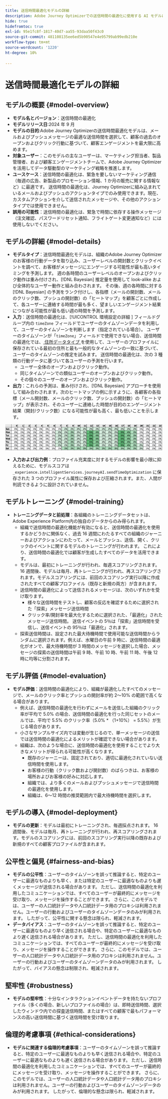 ```yaml
---
title: 送信時間最適化モデルの詳細
description: Adobe Journey Optimizerでの送信時間の最適化に使用する AI モデルについて説明します。
hide: true
hidefromtoc: true
exl-id: 95e1fc8f-1817-40d7-aa55-93daa50f43c0
source-git-commit: 481108135ee6ed5b90547e4e95799ab99edb210e
workflow-type: tm+mt
source-wordcount: '1220'
ht-degree: 10%

---
```


# 送信時間最適化モデルの詳細

## モデルの概要 {#model-overview}

* **モデル名とバージョン**：送信時間の最適化
* **モデルリリース日**:2024 年 9 月
* **モデルの目的**:Adobe Journey Optimizerの送信時間最適化モデルは、メールおよびプッシュメッセージの最適な送信時間を選択して、顧客の過去のオープンおよびクリック行動に基づいて、顧客エンゲージメントを最大限に高めます。
* **対象ユーザー**：このモデルの主なユーザーは、マーケティング担当者、製品管理者、および顧客エンゲージメントチームで、Adobe Journey Optimizerを活用してデータ駆動型のマーケティング戦略を推進します。
* **ユースケース**：送信時間の最適化は、緊急を要しないマーケティング通信（毎週の広告、新製品のプロモーション情報、1 か月の販売に関する情報など）に最適です。 送信時間の最適化は、Journey Optimizerに組み込まれているメールおよびプッシュのアクションタイプでのみ使用できます。現在、カスタムアクションを介して送信されたメッセージや、その他のアクションタイプでは使用できません。
* **誤用の可能性**：送信時間の最適化は、緊急で時間に依存する操作メッセージ（注文確認、パスワードリセット通知、フライトゲート変更通知など）には使用しないでください。

## モデルの詳細 {#model-details}

* **モデルタイプ**：送信時間最適化モデルは、組織のAdobe Journey Optimizerのお客様の行動データを取り込み、ユーザーレベルの開封数とクリックイベントを調べて、お客様がメッセージにエンゲージする可能性が最も高いタイミングを予測します。 週の各時間のユーザーレベルのオープンおよびクリック動作は重み付けされ、[!DNL Bayesian] 推定量を使用して look-alike および全体的なユーザー動作と組み合わされます。 その後、週の各時間に対する [!DNL Bayesian] の予測をランク付けし、各指標（メールの開封数、メールのクリック数、プッシュの開封数）の「ヒートマップ」を顧客ごとに作成して、各ユーザーに連絡する時間が最も多く、望ましいエンゲージメント結果につながる可能性が最も低い週の時間を予測します。
* **入力**：送信時間の最適化は、[!UICONTROL  環境設定の詳細 ] フィールドグループ内の `timeZone` フィールドでユーザーのタイムゾーンデータを利用して、ユーザーのタイムゾーンを判断します（指定されている場合）。 ユーザーのタイムゾーンが「`timeZone`」フィールドで使用できない場合、送信時間の最適化では、[ 住所データタイプ ](../../../xdm/data-types/postal-address.md) を使用して、ユーザーのプロファイルに保存されている最初の住所と最も一般的なタイムゾーンの一致に基づいて、ユーザーのタイムゾーンの推定を試みます。 送信時間の最適化は、次の 3 種類の行動データに基づいて各ユーザーの予測を行います。
   * ユーザー全体のオープンおよびクリック動作。
   * 同じタイムゾーンでの類似ユーザーのオープンおよびクリック動作。
   * その個々のユーザーのオープンおよびクリック動作。
* **出力**：これらの予測は、重み付けされ、[!DNL Bayesian] アプローチを使用して組み合わされます。次のヒートマップの例に示すように、各顧客の各指標（メール開封数、メールのクリック数、プッシュの開封数）の「ヒートマップ」が表示され、そのユーザーに連絡した時間が目的のエンゲージメント結果（開封/クリック数）になる可能性が最も高く、最も低いことを示します。

![ 送信時間の最適化のヒートマップ。](../../images/models/send-time-optimization.png)

* **入力および出力例**：プロファイル充実度に対するモデルの影響を最小限に抑えるために、モデルスコアは `_experience.intelligentServices.journeyAI.sendTimeOptimization` に保存された 3 つのプロファイル属性に保存および圧縮されます。また、人間が判読できるように設計されていません。

## モデルトレーニング {#model-training}

* **トレーニングデータと前処理**：各組織のトレーニングデータセットは、Adobe Experience Platform内の独自のデータからのみ得られます。
   * 組織で送信時間の最適化機能が有効になると、送信時間の最適化を使用するかどうかに関係なく、過去 16 週間にわたるすべての組織のジャーニーおよびアクションにわたって、メールとプッシュ、送信、開く、クリックのイベントに関するモデルのトレーニングが行われます。 これにより、送信時間の最適化では顧客が生成したすべてのデータを活用できます。
   * モデルは、最初にトレーニングが行われ、毎週スコアリングされます。16 週間後、モデルは毎月、再トレーニングが行われ、再スコアリングされます。モデルスコアリングには、前回のスコアリング実行以降に作成されたすべての顧客プロファイル（既存と新規の両方）が含まれます。
   * 送信時間の最適化によって送信されるメッセージは、次のいずれかを受け取ります。
      * 様々な送信時間をテストし、顧客の反応を確認するために選択された「探索」メッセージ送信時間
      * クリック率/開封率を最大化するために選択された、「最適化」されたメッセージ送信時間。 送信イベントの 5％は「探索」送信時間を受信し、送信イベントの 95％は「最適化」されます。
   * 探索送信時間は、設定された最大待機時間で使用可能な送信時間からランダムに選択されます。例えば、水曜日の午前 9 時に、送信時間の最適化がオンで、最大待機時間が 3 時間のメッセージを選択した場合、メッセージの探索の送信時間は午前 9 時、午前 10 時、午前 11 時、午後 12 時に均等に分割されます。

## モデル評価 {#model-evaluation}

* **モデル評価**：送信時間の最適化により、組織が最適化したすべてのメッセージで、メールのクリック率とプッシュの開封率が約 2～10% の範囲で高くなる場合があります。
   * 例えば、送信時間の最適化を行わずにメールを送信した組織のクリック率が平均で 5.0% の場合、送信時間の最適化を行った同じセットのメールでは、平均で 5.5% のクリック率（5.0% * （1+10%） = 5.5%）が生じる場合があります。
   * 小さなサンプルサイズ内では変動が生じるので、単一メッセージの送信では送信時間の最適化によるメリットが確認できない場合があります。
   * 組織は、次のような場合に、送信時間の最適化を使用することでより大きなメリットが得られる可能性が高くなります。
      * 既存のジャーニーは、固定されており、適切に最適化されていない送信時間を使用します。
      * お客様の行動（クリック数および開封数）のばらつきは、お客様の場所およびお客様の好みに対応します。
      * 組織では、より多くのメールおよびプッシュメッセージで送信時間の最適化を使用します。
      * 組織は、6～12 時間の推奨範囲内で最大待機時間を選択します。

## モデルの導入 {#model-deployment}

* **モデルの更新**：モデルは最初にトレーニングされ、毎週採点されます。 16 週間後、モデルは毎月、再トレーニングが行われ、再スコアリングされます。モデルのスコアリングには、前回のスコアリング実行以降の既存および新規のすべての顧客プロファイルが含まれます。

## 公平性と偏見 {#fairness-and-bias}

* **モデルの公平性**：ユーザーのタイムゾーンを誤って推論すると、特定のユーザーに最適なものよりも早く、または特定のユーザーに最適なものよりも遅くメッセージが送信される場合があります。 ただし、送信時間の最適化を利用したコミュニケーションでは、すべてのユーザーが最終的にメッセージを受け取り、メッセージを操作することができます。 さらに、このモデルでは、ユーザーの人口統計データや人口統計データ用のプロキシは利用されません。ユーザーの行動およびユーザーのタイムゾーンデータのみが利用されます。 したがって、公平性に関する懸念は限られ、軽減されます。
* **データバイアス**：ユーザーのタイムゾーンを誤って推論すると、特定のユーザーに最適なものより早く送信される場合や、特定のユーザーに最適なものより遅く送信される場合があります。 ただし、送信時間の最適化を利用したコミュニケーションでは、すべてのユーザーが最終的にメッセージを受け取り、メッセージを操作することができます。 さらに、このモデルでは、ユーザーの人口統計データや人口統計データ用のプロキシは利用されません。ユーザーの行動およびユーザーのタイムゾーンデータのみが利用されます。 したがって、バイアスの懸念は制限され、軽減されます。

## 堅牢性 {#robustness}

* **モデルの堅牢性**：十分なインタラクションイベントデータを持たないプロファイル（多くの場合、新しいプロファイルの場合）は、即時送信時間、選択したウィンドウ内での探査送信時間、またはすべての顧客で最もパフォーマンスの高い送信時間に基づく送信時間を受け取ります。

## 倫理的考慮事項 {#ethical-considerations}

* **モデルに関連する倫理的考慮事項**：ユーザーのタイムゾーンを誤って推論すると、特定のユーザーに最適なものよりも早く送信される場合や、特定のユーザーに最適なものよりも遅く送信される場合があります。 ただし、送信時間の最適化を利用したコミュニケーションでは、すべてのユーザーが最終的にメッセージを受け取り、メッセージを操作することができます。 さらに、このモデルでは、ユーザーの人口統計データや人口統計データ用のプロキシは利用されません。ユーザーの行動およびユーザーのタイムゾーンデータのみが利用されます。 したがって、倫理的な懸念は限られ、軽減されます。
